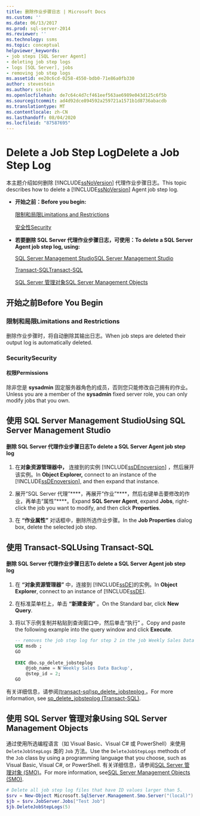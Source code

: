 ```yaml
---
title: 删除作业步骤日志 | Microsoft Docs
ms.custom: ''
ms.date: 06/13/2017
ms.prod: sql-server-2014
ms.reviewer: ''
ms.technology: ssms
ms.topic: conceptual
helpviewer_keywords:
- job steps [SQL Server Agent]
- deleting job step logs
- logs [SQL Server], jobs
- removing job step logs
ms.assetid: ee20c6cd-0258-4550-bdb0-71e86a0fb330
author: stevestein
ms.author: sstein
ms.openlocfilehash: de7c64c4d7cf461eef563ae6989e043d125c6f5b
ms.sourcegitcommit: ad4d92dce894592a259721a1571b1d8736abacdb
ms.translationtype: MT
ms.contentlocale: zh-CN
ms.lasthandoff: 08/04/2020
ms.locfileid: "87587695"
---
```

# <a name="delete-a-job-step-log"></a><span data-ttu-id="1da97-102">Delete a Job Step Log</span><span class="sxs-lookup"><span data-stu-id="1da97-102">Delete a Job Step Log</span></span>
  <span data-ttu-id="1da97-103">本主题介绍如何删除 [!INCLUDE[ssNoVersion](../../includes/ssnoversion-md.md)] 代理作业步骤日志。</span><span class="sxs-lookup"><span data-stu-id="1da97-103">This topic describes how to delete a [!INCLUDE[ssNoVersion](../../includes/ssnoversion-md.md)] Agent job step log.</span></span>  
  
-   <span data-ttu-id="1da97-104">**开始之前：**</span><span class="sxs-lookup"><span data-stu-id="1da97-104">**Before you begin:**</span></span>  
  
     [<span data-ttu-id="1da97-105">限制和局限</span><span class="sxs-lookup"><span data-stu-id="1da97-105">Limitations and Restrictions</span></span>](#Restrictions)  
  
     [<span data-ttu-id="1da97-106">安全性</span><span class="sxs-lookup"><span data-stu-id="1da97-106">Security</span></span>](#Security)  
  
-   <span data-ttu-id="1da97-107">**若要删除 SQL Server 代理作业步骤日志，可使用：**</span><span class="sxs-lookup"><span data-stu-id="1da97-107">**To delete a SQL Server Agent job step log, using:**</span></span>  
  
     [<span data-ttu-id="1da97-108">SQL Server Management Studio</span><span class="sxs-lookup"><span data-stu-id="1da97-108">SQL Server Management Studio</span></span>](#SSMS)  
  
     [<span data-ttu-id="1da97-109">Transact-SQL</span><span class="sxs-lookup"><span data-stu-id="1da97-109">Transact-SQL</span></span>](#TSQL)  
  
     [<span data-ttu-id="1da97-110">SQL Server 管理对象</span><span class="sxs-lookup"><span data-stu-id="1da97-110">SQL Server Management Objects</span></span>](#SMO)  
  
##  <a name="before-you-begin"></a><a name="BeforeYouBegin"></a> <span data-ttu-id="1da97-111">开始之前</span><span class="sxs-lookup"><span data-stu-id="1da97-111">Before You Begin</span></span>  
  
###  <a name="limitations-and-restrictions"></a><a name="Restrictions"></a> <span data-ttu-id="1da97-112">限制和局限</span><span class="sxs-lookup"><span data-stu-id="1da97-112">Limitations and Restrictions</span></span>  
 <span data-ttu-id="1da97-113">删除作业步骤时，将自动删除其输出日志。</span><span class="sxs-lookup"><span data-stu-id="1da97-113">When job steps are deleted their output log is automatically deleted.</span></span>  
  
###  <a name="security"></a><a name="Security"></a> <span data-ttu-id="1da97-114">Security</span><span class="sxs-lookup"><span data-stu-id="1da97-114">Security</span></span>  
  
####  <a name="permissions"></a><a name="Permissions"></a> <span data-ttu-id="1da97-115">权限</span><span class="sxs-lookup"><span data-stu-id="1da97-115">Permissions</span></span>  
 <span data-ttu-id="1da97-116">除非您是 **sysadmin** 固定服务器角色的成员，否则您只能修改自己拥有的作业。</span><span class="sxs-lookup"><span data-stu-id="1da97-116">Unless you are a member of the **sysadmin** fixed server role, you can only modify jobs that you own.</span></span>  
  
##  <a name="using-sql-server-management-studio"></a><a name="SSMS"></a> <span data-ttu-id="1da97-117">使用 SQL Server Management Studio</span><span class="sxs-lookup"><span data-stu-id="1da97-117">Using SQL Server Management Studio</span></span>  
  
#### <a name="to-delete-a-sql-server-agent-job-step-log"></a><span data-ttu-id="1da97-118">删除 SQL Server 代理作业步骤日志</span><span class="sxs-lookup"><span data-stu-id="1da97-118">To delete a SQL Server Agent job step log</span></span>  
  
1.  <span data-ttu-id="1da97-119">在**对象资源管理器中，** 连接到的实例 [!INCLUDE[ssDEnoversion](../../includes/ssdenoversion-md.md)] ，然后展开该实例。</span><span class="sxs-lookup"><span data-stu-id="1da97-119">In **Object Explorer,** connect to an instance of the [!INCLUDE[ssDEnoversion](../../includes/ssdenoversion-md.md)], and then expand that instance.</span></span>  
  
2.  <span data-ttu-id="1da97-120">展开“SQL Server 代理”\*\*\*\*，再展开“作业”\*\*\*\*，然后右键单击要修改的作业，再单击“属性”\*\*\*\*。</span><span class="sxs-lookup"><span data-stu-id="1da97-120">Expand **SQL Server Agent**, expand **Jobs**, right-click the job you want to modify, and then click **Properties**.</span></span>  
  
3.  <span data-ttu-id="1da97-121">在 **“作业属性”** 对话框中，删除所选作业步骤。</span><span class="sxs-lookup"><span data-stu-id="1da97-121">In the **Job Properties** dialog box, delete the selected job step.</span></span>  
  
##  <a name="using-transact-sql"></a><a name="TSQL"></a> <span data-ttu-id="1da97-122">使用 Transact-SQL</span><span class="sxs-lookup"><span data-stu-id="1da97-122">Using Transact-SQL</span></span>  
  
#### <a name="to-delete-a-sql-server-agent-job-step-log"></a><span data-ttu-id="1da97-123">删除 SQL Server 代理作业步骤日志</span><span class="sxs-lookup"><span data-stu-id="1da97-123">To delete a SQL Server Agent job step log</span></span>  
  
1.  <span data-ttu-id="1da97-124">在 **“对象资源管理器”** 中，连接到 [!INCLUDE[ssDE](../../includes/ssde-md.md)]的实例。</span><span class="sxs-lookup"><span data-stu-id="1da97-124">In **Object Explorer**, connect to an instance of [!INCLUDE[ssDE](../../includes/ssde-md.md)].</span></span>  
  
2.  <span data-ttu-id="1da97-125">在标准菜单栏上，单击 **“新建查询”** 。</span><span class="sxs-lookup"><span data-stu-id="1da97-125">On the Standard bar, click **New Query**.</span></span>  
  
3.  <span data-ttu-id="1da97-126">将以下示例复制并粘贴到查询窗口中，然后单击“执行” 。</span><span class="sxs-lookup"><span data-stu-id="1da97-126">Copy and paste the following example into the query window and click **Execute**.</span></span>  
  
    ```sql
    -- removes the job step log for step 2 in the job Weekly Sales Data Backup  
    USE msdb ;  
    GO  
  
    EXEC dbo.sp_delete_jobsteplog  
        @job_name = N'Weekly Sales Data Backup',  
        @step_id = 2;  
    GO  
    ```  
  
 <span data-ttu-id="1da97-127">有关详细信息，请参阅[&#40;transact-sql&#41;sp_delete_jobsteplog ](/sql/relational-databases/system-stored-procedures/sp-delete-jobsteplog-transact-sql)。</span><span class="sxs-lookup"><span data-stu-id="1da97-127">For more information, see [sp_delete_jobsteplog &#40;Transact-SQL&#41;](/sql/relational-databases/system-stored-procedures/sp-delete-jobsteplog-transact-sql).</span></span>  
  
##  <a name="using-sql-server-management-objects"></a><a name="SMO"></a><span data-ttu-id="1da97-128">使用 SQL Server 管理对象</span><span class="sxs-lookup"><span data-stu-id="1da97-128">Using SQL Server Management Objects</span></span>  
 <span data-ttu-id="1da97-129">通过使用所选编程语言（如 Visual Basic、Visual C# 或 PowerShell）来使用 `DeleteJobStepLogs` 类的 `Job` 方法。</span><span class="sxs-lookup"><span data-stu-id="1da97-129">Use the `DeleteJobStepLogs` methods of the `Job` class by using a programming language that you choose, such as Visual Basic, Visual C#, or PowerShell.</span></span> <span data-ttu-id="1da97-130">有关详细信息，请参阅[SQL Server 管理对象 (SMO)](https://msdn.microsoft.com/library/ms162169.aspx)。</span><span class="sxs-lookup"><span data-stu-id="1da97-130">For more information, see[SQL Server Management Objects (SMO)](https://msdn.microsoft.com/library/ms162169.aspx).</span></span>  
  
```powershell
# Delete all job step log files that have ID values larger than 5.  
$srv = New-Object Microsoft.SqlServer.Management.Smo.Server("(local)")  
$jb = $srv.JobServer.Jobs["Test Job"]  
$jb.DeleteJobStepLogs(5)  
```

